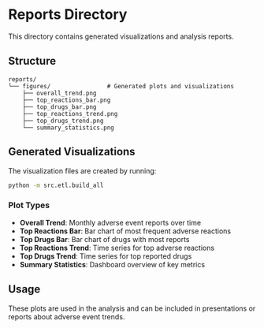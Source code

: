 # Reports Directory

This directory contains generated visualizations and analysis reports.

## Structure

```
reports/
└── figures/                # Generated plots and visualizations
    ├── overall_trend.png
    ├── top_reactions_bar.png
    ├── top_drugs_bar.png
    ├── top_reactions_trend.png
    ├── top_drugs_trend.png
    └── summary_statistics.png
```

## Generated Visualizations

The visualization files are created by running:

```bash
python -m src.etl.build_all
```

### Plot Types

- **Overall Trend**: Monthly adverse event reports over time
- **Top Reactions Bar**: Bar chart of most frequent adverse reactions
- **Top Drugs Bar**: Bar chart of drugs with most reports
- **Top Reactions Trend**: Time series for top adverse reactions
- **Top Drugs Trend**: Time series for top reported drugs
- **Summary Statistics**: Dashboard overview of key metrics

## Usage

These plots are used in the analysis and can be included in presentations or reports about adverse event trends.
